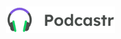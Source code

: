 <h1 align="center">
  <a href="https://github.com/navegantes/podcastr">
    <img alt="Move.it Logo" src="./public/logo.svg?raw=true" width="50%" />
  </a>
</h1>
